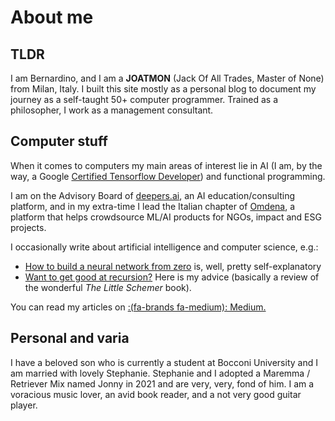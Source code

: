 # About me

## TLDR

I am Bernardino,  and I am a **JOATMON** (Jack Of All Trades, Master of None) from Milan, Italy. I built this site mostly as a personal blog to document my journey as a self-taught 50+ computer programmer. Trained as a philosopher, I work as a management consultant.


## Computer stuff

When it comes to computers my main areas of interest lie in AI (I am, by the way, a Google [Certified Tensorflow Developer](https://developers.google.com/certification/directory/tensorflow?hl=it)) and functional programming.

I am on the Advisory Board of [deepers.ai](https://www.deepers.ai), an AI education/consulting platform, and in my extra-time I lead the Italian chapter of [Omdena](https://omdena.com), a platform that helps crowdsource ML/AI products for NGOs, impact and ESG projects.

I occasionally write about artificial intelligence and computer science, e.g.:

- [How to build a neural network from zero](https://medium.com/towards-data-science/building-a-neural-network-from-scratch-8f03c5c50adc) is, well, pretty self-explanatory
- [Want to get good at recursion?](https://medium.com/towards-data-science/the-one-thing-you-need-to-learn-lecursion-55c03637b5e1) Here is my advice (basically a review of the wonderful _The Little Schemer_ book).

You can read my articles on [:(fa-brands fa-medium):  Medium.](https://medium.com/@sassoli)

## Personal and varia

I have a beloved son who is currently a student at Bocconi University and I am married with lovely Stephanie. Stephanie and I adopted a Maremma / Retriever Mix named Jonny in 2021 and are very, very, fond of him.
I am a voracious music lover, an avid book reader, and a not very good guitar player.
